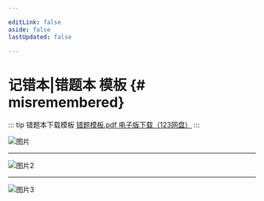 ```yaml
---

editLink: false
aside: false
lastUpdated: false

---
```


# 记错本|错题本 模板 {# misremembered}

::: tip 错题本下载模板
[错题模板.pdf 电子版下载（123网盘）](https://www.123pan.com/s/diMiVv-WIamh.html)
:::

![图片](https://notebook.zohopublic.com.cn/api/v1/public/notecards/yn9s585b9c57853394d0497439a8ba83b3f2d/resources/yn9s5954ac527dff74f5faf5282e687226dc4)

---

![图片2](https://notebook.zohopublic.com.cn/api/v1/public/notecards/yn9s585b9c57853394d0497439a8ba83b3f2d/resources/yn9s5fc4e736c17f245d08c880e87aa0e64c5)

---

![图片3](https://notebook.zohopublic.com.cn/api/v1/public/notecards/yn9s585b9c57853394d0497439a8ba83b3f2d/resources/yn9s5e0b302ad2405402fad6f76d812262be9)

